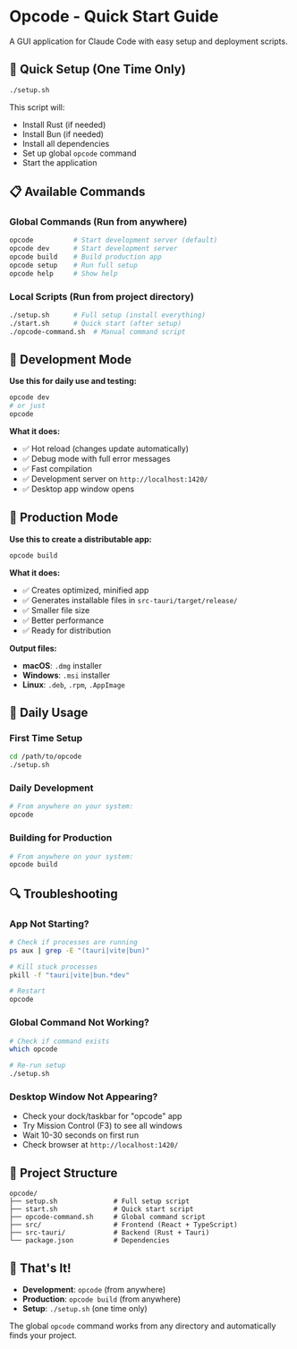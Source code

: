 # Opcode - Quick Start Guide

A GUI application for Claude Code with easy setup and deployment scripts.

## 🚀 Quick Setup (One Time Only)

```bash
./setup.sh
```

This script will:

- Install Rust (if needed)
- Install Bun (if needed)
- Install all dependencies
- Set up global `opcode` command
- Start the application

## 📋 Available Commands

### Global Commands (Run from anywhere)

```bash
opcode          # Start development server (default)
opcode dev      # Start development server
opcode build    # Build production app
opcode setup    # Run full setup
opcode help     # Show help
```

### Local Scripts (Run from project directory)

```bash
./setup.sh      # Full setup (install everything)
./start.sh      # Quick start (after setup)
./opcode-command.sh  # Manual command script
```

## 🔧 Development Mode

**Use this for daily use and testing:**

```bash
opcode dev
# or just
opcode
```

**What it does:**

- ✅ Hot reload (changes update automatically)
- ✅ Debug mode with full error messages
- ✅ Fast compilation
- ✅ Development server on `http://localhost:1420/`
- ✅ Desktop app window opens

## 🚀 Production Mode

**Use this to create a distributable app:**

```bash
opcode build
```

**What it does:**

- ✅ Creates optimized, minified app
- ✅ Generates installable files in `src-tauri/target/release/`
- ✅ Smaller file size
- ✅ Better performance
- ✅ Ready for distribution

**Output files:**

- **macOS**: `.dmg` installer
- **Windows**: `.msi` installer
- **Linux**: `.deb`, `.rpm`, `.AppImage`

## 🎯 Daily Usage

### First Time Setup

```bash
cd /path/to/opcode
./setup.sh
```

### Daily Development

```bash
# From anywhere on your system:
opcode
```

### Building for Production

```bash
# From anywhere on your system:
opcode build
```

## 🔍 Troubleshooting

### App Not Starting?

```bash
# Check if processes are running
ps aux | grep -E "(tauri|vite|bun)"

# Kill stuck processes
pkill -f "tauri|vite|bun.*dev"

# Restart
opcode
```

### Global Command Not Working?

```bash
# Check if command exists
which opcode

# Re-run setup
./setup.sh
```

### Desktop Window Not Appearing?

- Check your dock/taskbar for "opcode" app
- Try Mission Control (F3) to see all windows
- Wait 10-30 seconds on first run
- Check browser at `http://localhost:1420/`

## 📁 Project Structure

```
opcode/
├── setup.sh              # Full setup script
├── start.sh              # Quick start script
├── opcode-command.sh     # Global command script
├── src/                  # Frontend (React + TypeScript)
├── src-tauri/            # Backend (Rust + Tauri)
└── package.json          # Dependencies
```

## 🎉 That's It!

- **Development**: `opcode` (from anywhere)
- **Production**: `opcode build` (from anywhere)
- **Setup**: `./setup.sh` (one time only)

The global `opcode` command works from any directory and automatically finds your project.
